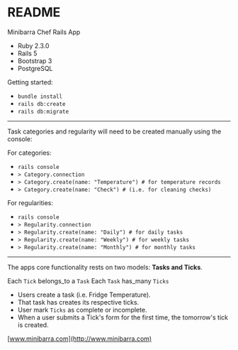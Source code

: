 # README

Minibarra Chef Rails App

- Ruby 2.3.0
- Rails 5 
- Bootstrap 3
- PostgreSQL

Getting started: 

- `bundle install`
- `rails db:create`
- `rails db:migrate`

***

Task categories and regularity will need to be created manually using the console: 

For categories:

- `rails console`
- `> Category.connection`
- `> Category.create(name: "Temperature") # for temperature records`
- `> Category.create(name: "Check") # (i.e. for cleaning checks)`

For regularities:

- `rails console`
- `> Regularity.connection`
- `> Regularity.create(name: "Daily") # for daily tasks`
- `> Regularity.create(name: "Weekly") # for weekly tasks`
- `> Regularity.create(name: "Monthly") # for monthly tasks`

***

The apps core functionality rests on two models: **Tasks and Ticks**. 

Each `Tick` belongs_to a `Task`
Each `Task` has_many `Ticks`

- Users create a task (i.e. Fridge Temperature). 
- That task has creates its respective ticks.
- User mark `Ticks` as complete or incomplete. 
- When a user submits a Tick's form for the first time, the tomorrow's tick is created. 

[www.minibarra.com](http://www.minibarra.com)